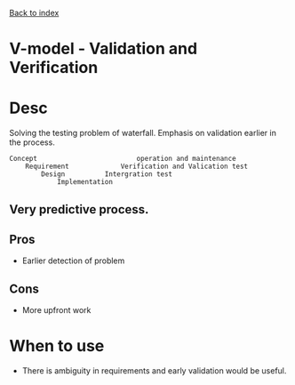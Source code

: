 [Back to index](../SDP_index.md)
# V-model - Validation and Verification
# Desc
Solving the testing problem of waterfall. Emphasis on validation earlier in the process.

	Concept							operation and maintenance
		Requirement				Verification and Valication test
			Design			Intergration test
				Implementation
			
## Very predictive process.

## Pros
* Earlier detection of problem
## Cons 
* More upfront work

# When to use
* There is ambiguity in requirements and early validation would be useful.

